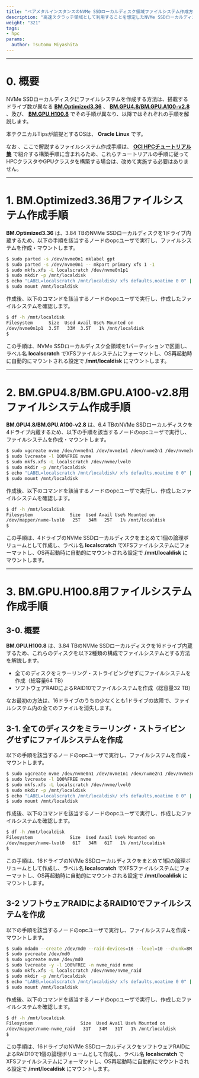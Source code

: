 ```yaml
---
title: "ベアメタルインスタンスのNVMe SSDローカルディスク領域ファイルシステム作成方法"
description: "高速スクラッチ領域として利用することを想定したNVMe SSDローカルディスクを内蔵するHPCクラスタ向けベアメタルシェイプBM.Optimized3.36やGPUクラスタ向けベアメタルシェイプBM.GPU4.8/BM.GPU.A100-v2.8/BM.GPU.H100.8は、NVMe SSDローカルディスクをOSのファイルシステムとして利用するための設定をユーザ自身が行う必要があります。本テクニカルTipsは、このファイルシステム作成方法を解説します。"
weight: "321"
tags:
- hpc
params:
  author: Tsutomu Miyashita
---
```


***
# 0. 概要

NVMe SSDローカルディスクにファイルシステムを作成する方法は、搭載するドライブ数が異なる **[BM.Optimized3.36](https://docs.oracle.com/ja-jp/iaas/Content/Compute/References/computeshapes.htm#bm-hpc-optimized)** 、 **[BM.GPU4.8/BM.GPU.A100-v2.8](https://docs.oracle.com/ja-jp/iaas/Content/Compute/References/computeshapes.htm#bm-gpu)** 、及び、 **[BM.GPU.H100.8](https://docs.oracle.com/ja-jp/iaas/Content/Compute/References/computeshapes.htm#bm-gpu)** でその手順が異なり、以降ではそれぞれの手順を解説します。

本テクニカルTipsが前提とするOSは、 **Oracle Linux** です。

なお 、ここで解説するファイルシステム作成手順は、 **[OCI HPCチュートリアル集](/ocitutorials/hpc/#1-oci-hpcチュートリアル集)** で紹介する構築手順に含まれるため、これらチュートリアルの手順に従ってHPCクラスタやGPUクラスタを構築する場合は、改めて実施する必要はありません。

***
# 1. BM.Optimized3.36用ファイルシステム作成手順

**BM.Optimized3.36** は、3.84 TBのNVMe SSDローカルディスクを1ドライブ内蔵するため、以下の手順を該当するノードのopcユーザで実行し、ファイルシステムを作成・マウントします。

```sh
$ sudo parted -s /dev/nvme0n1 mklabel gpt
$ sudo parted -s /dev/nvme0n1 -- mkpart primary xfs 1 -1
$ sudo mkfs.xfs -L localscratch /dev/nvme0n1p1
$ sudo mkdir -p /mnt/localdisk
$ echo "LABEL=localscratch /mnt/localdisk/ xfs defaults,noatime 0 0" | sudo tee -a /etc/fstab
$ sudo mount /mnt/localdisk
```

作成後、以下のコマンドを該当するノードのopcユーザで実行し、作成したファイルシステムを確認します。

```sh
$ df -h /mnt/localdisk
Filesystem      Size  Used Avail Use% Mounted on
/dev/nvme0n1p1  3.5T   33M  3.5T   1% /mnt/localdisk
$
```

この手順は、NVMe SSDローカルディスク全領域を1パーティションで区画し、ラベル名 **localscratch** でXFSファイルシステムにフォーマットし、OS再起動時に自動的にマウントされる設定で **/mnt/localdisk** にマウントします。

***
# 2. BM.GPU4.8/BM.GPU.A100-v2.8用ファイルシステム作成手順

**BM.GPU4.8/BM.GPU.A100-v2.8** は、6.4 TBのNVMe SSDローカルディスクを4ドライブ内蔵するため、以下の手順を該当するノードのopcユーザで実行し、ファイルシステムを作成・マウントします。

```sh
$ sudo vgcreate nvme /dev/nvme0n1 /dev/nvme1n1 /dev/nvme2n1 /dev/nvme3n1
$ sudo lvcreate -l 100%FREE nvme
$ sudo mkfs.xfs -L localscratch /dev/nvme/lvol0
$ sudo mkdir -p /mnt/localdisk
$ echo "LABEL=localscratch /mnt/localdisk/ xfs defaults,noatime 0 0" | sudo tee -a /etc/fstab
$ sudo mount /mnt/localdisk
```

作成後、以下のコマンドを該当するノードのopcユーザで実行し、作成したファイルシステムを確認します。

```sh
$ df -h /mnt/localdisk
Filesystem              Size  Used Avail Use% Mounted on
/dev/mapper/nvme-lvol0   25T   34M   25T   1% /mnt/localdisk
$
```

この手順は、4ドライブのNVMe SSDローカルディスクをまとめて1個の論理ボリュームとして作成し、ラベル名 **localscratch** でXFSファイルシステムにフォーマットし、OS再起動時に自動的にマウントされる設定で **/mnt/localdisk** にマウントします。

***
# 3. BM.GPU.H100.8用ファイルシステム作成手順

## 3-0. 概要

**BM.GPU.H100.8** は、3.84 TBのNVMe SSDローカルディスクを16ドライブ内蔵するため、これらのディスクを以下2種類の構成でファイルシステムとする方法を解説します。

- 全てのディスクをミラーリング・ストライピングせずにファイルシステムを作成（総容量64 TB）
- ソフトウェアRAIDによるRAID10でファイルシステムを作成（総容量32 TB）

なお最初の方法は、16ドライブのうちの少なくとも1ドライブの故障で、ファイルシステム内の全てのファイルを消失します。

## 3-1. 全てのディスクをミラーリング・ストライピングせずにファイルシステムを作成

以下の手順を該当するノードのopcユーザで実行し、ファイルシステムを作成・マウントします。

```sh
$ sudo vgcreate nvme /dev/nvme0n1 /dev/nvme1n1 /dev/nvme2n1 /dev/nvme3n1 /dev/nvme4n1 /dev/nvme5n1 /dev/nvme6n1 /dev/nvme7n1 /dev/nvme8n1 /dev/nvme9n1 /dev/nvme10n1 /dev/nvme11n1 /dev/nvme12n1 /dev/nvme13n1 /dev/nvme14n1 /dev/nvme15n1
$ sudo lvcreate -l 100%FREE nvme
$ sudo mkfs.xfs -L localscratch /dev/nvme/lvol0
$ sudo mkdir -p /mnt/localdisk
$ echo "LABEL=localscratch /mnt/localdisk/ xfs defaults,noatime 0 0" | sudo tee -a /etc/fstab
$ sudo mount /mnt/localdisk
```

作成後、以下のコマンドを該当するノードのopcユーザで実行し、作成したファイルシステムを確認します。

```sh
$ df -h /mnt/localdisk
Filesystem              Size  Used Avail Use% Mounted on
/dev/mapper/nvme-lvol0   61T   34M   61T   1% /mnt/localdisk
$
```

この手順は、16ドライブのNVMe SSDローカルディスクをまとめて1個の論理ボリュームとして作成し、ラベル名 **localscratch** でXFSファイルシステムにフォーマットし、OS再起動時に自動的にマウントされる設定で **/mnt/localdisk** にマウントします。


## 3-2 ソフトウェアRAIDによるRAID10でファイルシステムを作成

以下の手順を該当するノードのopcユーザで実行し、ファイルシステムを作成・マウントします。

```sh
$ sudo mdadm --create /dev/md0 --raid-devices=16 --level=10 --chunk=8M --layout=f2 --assume-clean /dev/nvme0n1 /dev/nvme1n1 /dev/nvme2n1 /dev/nvme3n1 /dev/nvme4n1 /dev/nvme5n1 /dev/nvme6n1 /dev/nvme7n1 /dev/nvme8n1 /dev/nvme9n1 /dev/nvme10n1 /dev/nvme11n1 /dev/nvme12n1 /dev/nvme13n1 /dev/nvme14n1 /dev/nvme15n1
$ sudo pvcreate /dev/md0
$ sudo vgcreate nvme /dev/md0
$ sudo lvcreate -y -l 100%FREE -n nvme_raid nvme
$ sudo mkfs.xfs -L localscratch /dev/nvme/nvme_raid
$ sudo mkdir -p /mnt/localdisk
$ echo "LABEL=localscratch /mnt/localdisk/ xfs defaults,noatime 0 0" | sudo tee -a /etc/fstab
$ sudo mount /mnt/localdisk
```

作成後、以下のコマンドを該当するノードのopcユーザで実行し、作成したファイルシステムを確認します。

```sh
$ df -h /mnt/localdisk
Filesystem                  Size  Used Avail Use% Mounted on
/dev/mapper/nvme-nvme_raid   31T   34M   31T   1% /mnt/localdisk
$
```

この手順は、16ドライブのNVMe SSDローカルディスクをソフトウェアRAIDによるRAID10で1個の論理ボリュームとして作成し、ラベル名 **localscratch** でXFSファイルシステムにフォーマットし、OS再起動時に自動的にマウントされる設定で **/mnt/localdisk** にマウントします。
